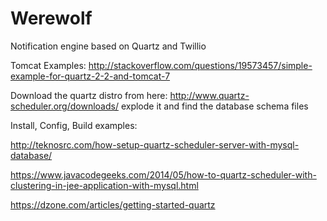 # Werewolf
Notification engine based on Quartz and Twillio

Tomcat Examples: http://stackoverflow.com/questions/19573457/simple-example-for-quartz-2-2-and-tomcat-7


Download the quartz distro from here: http://www.quartz-scheduler.org/downloads/
explode it and find the database schema files

Install, Config, Build examples: 

http://teknosrc.com/how-setup-quartz-scheduler-server-with-mysql-database/

https://www.javacodegeeks.com/2014/05/how-to-quartz-scheduler-with-clustering-in-jee-application-with-mysql.html

https://dzone.com/articles/getting-started-quartz



